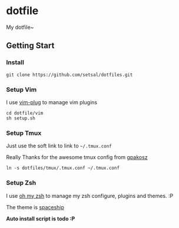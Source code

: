 # dotfile
My dotfile~

## Getting Start

### Install
```
git clone https://github.com/setsal/dotfiles.git
```

### Setup Vim

I use [vim-plug](https://github.com/junegunn/vim-plug) to manage vim plugins

```
cd dotfile/vim
sh setup.sh
```

### Setup Tmux 
Just use the soft link to link to `~/.tmux.conf`

Really Thanks for the awesome tmux config from [gpakosz](https://github.com/gpakosz/.tmux)
```
ln -s dotfiles/tmux/.tmux.conf ~/.tmux.conf

```

### Setup Zsh

I use [oh my zsh](https://github.com/robbyrussell/oh-my-zsh)  to manage my zsh configure, plugins and themes. :P

The theme is [spaceship](https://github.com/denysdovhan/spaceship-prompt)

**Auto install script is todo :P**
